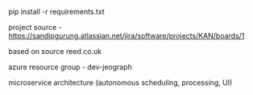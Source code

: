 pip install -r requirements.txt

project source - https://sandipgurung.atlassian.net/jira/software/projects/KAN/boards/1

based on source reed.co.uk 

azure resource group - dev-jeograph

microservice architecture (autonomous scheduling, processing, UI)